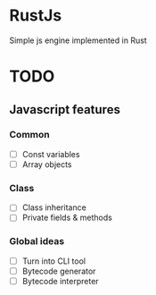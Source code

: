 # RustJs

Simple js engine implemented in Rust

# TODO

## Javascript features

### Common
- [ ] Const variables
- [ ] Array objects

### Class
- [ ] Class inheritance
- [ ] Private fields & methods

### Global ideas
- [ ] Turn into CLI tool
- [ ] Bytecode generator
- [ ] Bytecode interpreter